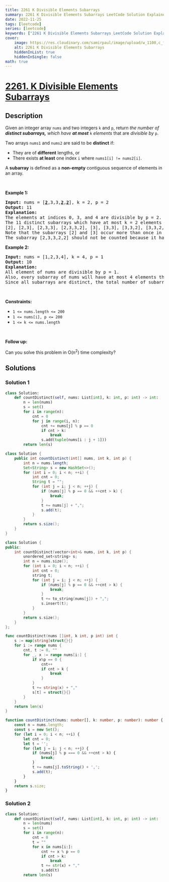 ```yaml
---
title: 2261 K Divisible Elements Subarrays
summary: 2261 K Divisible Elements Subarrays LeetCode Solution Explained
date: 2022-11-25
tags: [leetcode]
series: [leetcode]
keywords: ["2261 K Divisible Elements Subarrays LeetCode Solution Explained in all languages", "2261 K Divisible Elements Subarrays", "LeetCode", "leetcode solution in Python3 C++ Java Go PHP Ruby Swift TypeScript Rust C# JavaScript C", "GeeksforGeeks", "InterviewBit", "Coding Ninjas", "HackerRank", "HackerEarth", "CodeChef", "TopCoder", "AlgoExpert", "freeCodeCamp", "Codeforces", "GitHub", "AtCoder", "Samir Paul"]
cover:
    image: https://res.cloudinary.com/samirpaul/image/upload/w_1100,c_fit,co_rgb:FFFFFF,l_text:Arial_75_bold:2261 K Divisible Elements Subarrays - Solution Explained/problem-solving.webp
    alt: 2261 K Divisible Elements Subarrays
    hiddenInList: true
    hiddenInSingle: false
math: true
---
```



# [2261. K Divisible Elements Subarrays](https://leetcode.com/problems/k-divisible-elements-subarrays)


## Description

<p>Given an integer array <code>nums</code> and two integers <code>k</code> and <code>p</code>, return <em>the number of <strong>distinct subarrays,</strong> which have <strong>at most</strong></em> <code>k</code> <em>elements </em>that are <em>divisible by</em> <code>p</code>.</p>

<p>Two arrays <code>nums1</code> and <code>nums2</code> are said to be <strong>distinct</strong> if:</p>

<ul>
	<li>They are of <strong>different</strong> lengths, or</li>
	<li>There exists <strong>at least</strong> one index <code>i</code> where <code>nums1[i] != nums2[i]</code>.</li>
</ul>

<p>A <strong>subarray</strong> is defined as a <strong>non-empty</strong> contiguous sequence of elements in an array.</p>

<p>&nbsp;</p>
<p><strong class="example">Example 1:</strong></p>

<pre>
<strong>Input:</strong> nums = [<u><strong>2</strong></u>,3,3,<u><strong>2</strong></u>,<u><strong>2</strong></u>], k = 2, p = 2
<strong>Output:</strong> 11
<strong>Explanation:</strong>
The elements at indices 0, 3, and 4 are divisible by p = 2.
The 11 distinct subarrays which have at most k = 2 elements divisible by 2 are:
[2], [2,3], [2,3,3], [2,3,3,2], [3], [3,3], [3,3,2], [3,3,2,2], [3,2], [3,2,2], and [2,2].
Note that the subarrays [2] and [3] occur more than once in nums, but they should each be counted only once.
The subarray [2,3,3,2,2] should not be counted because it has 3 elements that are divisible by 2.
</pre>

<p><strong class="example">Example 2:</strong></p>

<pre>
<strong>Input:</strong> nums = [1,2,3,4], k = 4, p = 1
<strong>Output:</strong> 10
<strong>Explanation:</strong>
All element of nums are divisible by p = 1.
Also, every subarray of nums will have at most 4 elements that are divisible by 1.
Since all subarrays are distinct, the total number of subarrays satisfying all the constraints is 10.
</pre>

<p>&nbsp;</p>
<p><strong>Constraints:</strong></p>

<ul>
	<li><code>1 &lt;= nums.length &lt;= 200</code></li>
	<li><code>1 &lt;= nums[i], p &lt;= 200</code></li>
	<li><code>1 &lt;= k &lt;= nums.length</code></li>
</ul>

<p>&nbsp;</p>
<p><strong>Follow up:</strong></p>

<p>Can you solve this problem in O(n<sup>2</sup>) time complexity?</p>

## Solutions

### Solution 1

<!-- tabs:start -->

```python
class Solution:
    def countDistinct(self, nums: List[int], k: int, p: int) -> int:
        n = len(nums)
        s = set()
        for i in range(n):
            cnt = 0
            for j in range(i, n):
                cnt += nums[j] % p == 0
                if cnt > k:
                    break
                s.add(tuple(nums[i : j + 1]))
        return len(s)
```

```java
class Solution {
    public int countDistinct(int[] nums, int k, int p) {
        int n = nums.length;
        Set<String> s = new HashSet<>();
        for (int i = 0; i < n; ++i) {
            int cnt = 0;
            String t = "";
            for (int j = i; j < n; ++j) {
                if (nums[j] % p == 0 && ++cnt > k) {
                    break;
                }
                t += nums[j] + ",";
                s.add(t);
            }
        }
        return s.size();
    }
}
```

```cpp
class Solution {
public:
    int countDistinct(vector<int>& nums, int k, int p) {
        unordered_set<string> s;
        int n = nums.size();
        for (int i = 0; i < n; ++i) {
            int cnt = 0;
            string t;
            for (int j = i; j < n; ++j) {
                if (nums[j] % p == 0 && ++cnt > k) {
                    break;
                }
                t += to_string(nums[j]) + ",";
                s.insert(t);
            }
        }
        return s.size();
    }
};
```

```go
func countDistinct(nums []int, k int, p int) int {
	s := map[string]struct{}{}
	for i := range nums {
		cnt, t := 0, ""
		for _, x := range nums[i:] {
			if x%p == 0 {
				cnt++
				if cnt > k {
					break
				}
			}
			t += string(x) + ","
			s[t] = struct{}{}
		}
	}
	return len(s)
}
```

```ts
function countDistinct(nums: number[], k: number, p: number): number {
    const n = nums.length;
    const s = new Set();
    for (let i = 0; i < n; ++i) {
        let cnt = 0;
        let t = '';
        for (let j = i; j < n; ++j) {
            if (nums[j] % p === 0 && ++cnt > k) {
                break;
            }
            t += nums[j].toString() + ',';
            s.add(t);
        }
    }
    return s.size;
}
```

<!-- tabs:end -->

### Solution 2

<!-- tabs:start -->

```python
class Solution:
    def countDistinct(self, nums: List[int], k: int, p: int) -> int:
        n = len(nums)
        s = set()
        for i in range(n):
            cnt = 0
            t = ""
            for x in nums[i:]:
                cnt += x % p == 0
                if cnt > k:
                    break
                t += str(x) + ","
                s.add(t)
        return len(s)
```

<!-- tabs:end -->

<!-- end -->

